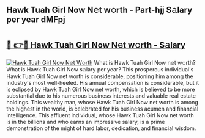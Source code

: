 ## Hawk Tuah Girl Now N𝚎t w𝚘rth - Part-hjj S𝚊lary per year dMFpj

# <h2><a href="http://gc4ak6.nevu.top/?p=Hawk+Tuah+Girl+Now">🔗 👉🔴 Hawk Tuah Girl Now N𝚎t w𝚘rth - S𝚊lary</a></h2>

[![Hawk Tuah Girl Now N𝚎t W𝚘rth](https://i.imgur.com/Oavwk0R.jpeg)](http://gc4ak6.nevu.top/?p=Hawk+Tuah+Girl+Now)
What is Hawk Tuah Girl Now n𝚎t w𝚘rth? What is Hawk Tuah Girl Now s𝚊lary per year?
This prosperous individual's Hawk Tuah Girl Now net worth is considerable, positioning him among the industry's most well-heeled. His annual compensation is considerable, but it is eclipsed by Hawk Tuah Girl Now net worth, which is believed to be more substantial due to his numerous business interests and valuable real estate holdings. This wealthy man, whose Hawk Tuah Girl Now net worth is among the highest in the world, is celebrated for his business acumen and financial intelligence. This affluent individual, whose Hawk Tuah Girl Now net worth is in the billions and who earns an impressive salary, is a prime demonstration of the might of hard labor, dedication, and financial wisdom.
